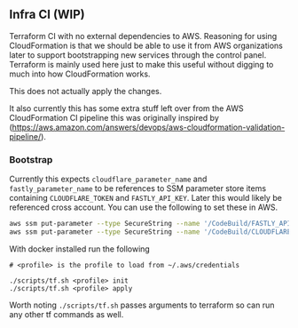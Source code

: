 ## Infra CI (WIP)

Terraform CI with no external dependencies to AWS. Reasoning for using CloudFormation is that we should be able
to use it from AWS organizations later to support bootstrapping new services through the control panel. Terraform
is mainly used here just to make this useful without digging to much into how CloudFormation works.

This does not actually apply the changes.

It also currently this has some extra stuff left over from the AWS CloudFormation CI pipeline this was originally
inspired by (https://aws.amazon.com/answers/devops/aws-cloudformation-validation-pipeline/).

### Bootstrap

Currently this expects `cloudflare_parameter_name` and `fastly_parameter_name` to be references to SSM parameter store
items containing `CLOUDFLARE_TOKEN` and `FASTLY_API_KEY`. Later this would likely be referenced cross account. You can
use the following to set these in AWS.

```bash
aws ssm put-parameter --type SecureString --name '/CodeBuild/FASTLY_API_KEY' --value "$(echo -n 'enter secret: ' 1>&2; read s; echo -n $s)"
aws ssm put-parameter --type SecureString --name '/CodeBuild/CLOUDFLARE_TOKEN' --value "$(echo -n 'enter secret: ' 1>&2; read s; echo -n $s)"
```

With docker installed run the following 
```
# <profile> is the profile to load from ~/.aws/credentials

./scripts/tf.sh <profile> init
./scripts/tf.sh <profile> apply
```


Worth noting `./scripts/tf.sh` passes arguments to terraform so can run any other tf commands as well.
